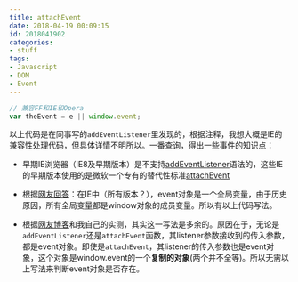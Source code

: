 ```yaml
---
title: attachEvent
date: 2018-04-19 00:09:15
id: 2018041902
categories:
- stuff
tags:
- Javascript
- DOM
- Event
---
```


```javascript
// 兼容FF和IE和Opera
var theEvent = e || window.event; 
```

以上代码是在同事写的`addEventListener`里发现的，根据注释，我想大概是IE的兼容性处理代码，但具体详情不明所以。一番查询，得出一些事件的知识点：

+ 早期IE浏览器（IE8及早期版本）是不支持[addEventListener](https://caniuse.com/#search=addEventListener)语法的，这些IE的早期版本使用的是微软一个专有的替代性标准[attachEvent](https://developer.mozilla.org/zh-CN/docs/Web/API/EventTarget/attachEvent)

+ 根据[网友回答](https://stackoverflow.com/questions/3493033/what-is-the-meaning-of-this-var-evt-eventwindow-event)：在IE中（所有版本？），event对象是一个全局变量，由于历史原因，所有全局变量都是window对象的成员变量。所以有以上代码写法。

+ 根据[网友博客](http://www.cnblogs.com/huajs/archive/2011/11/10/2244793.html)和我自己的实测，其实这一写法是多余的。原因在于，无论是`addEventListener`还是`attachEvent`函数，其listener参数接收到的传入参数，都是event对象。即使是`attachEvent`，其listener的传入参数也是event对象，这个对象是window.event的一个**复制的对象**(两个并不全等)。所以无需以上写法来判断event对象是否存在。


